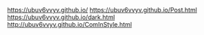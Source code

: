 https://ubuv6vvyv.github.io/
https://ubuv6vvyv.github.io/Post.html
https://ubuv6vvyv.github.io/dark.html
http://ubuv6vvyv.github.io/ComInStyle.html
